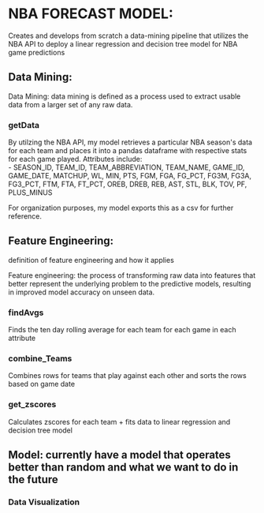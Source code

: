 # NBA FORECAST MODEL: 
Creates and develops from scratch a data-mining pipeline that utilizes the NBA API to deploy a linear regression and decision tree model for NBA game predictions

## Data Mining:
Data Mining: data mining is defined as a process used to extract usable data from a larger set of any raw data.
### getData
By utilzing the NBA API, my model retrieves a particular NBA season's data for each team and places it into a pandas dataframe with respective stats for each game played. Attributes include:  
    - SEASON_ID,	TEAM_ID, TEAM_ABBREVIATION,	TEAM_NAME,	GAME_ID,	GAME_DATE,	MATCHUP,	WL,	MIN,	PTS,	FGM, FGA,	FG_PCT,	FG3M,	FG3A,	FG3_PCT,	FTM,	FTA,	FT_PCT,	OREB,	DREB,	REB,	AST,	STL,	BLK,	TOV,	PF,	PLUS_MINUS

For organization purposes, my model exports this as a csv for further reference. 

## Feature Engineering:
definition of feature engineering and how it applies

Feature engineering: the process of transforming raw data into features that better represent the underlying problem to the predictive models, resulting in improved model accuracy on unseen data.


### findAvgs
Finds the ten day rolling average for each team for each game in each attribute

### combine_Teams
Combines rows for teams that play against each other and sorts the rows based on game date

### get_zscores
Calculates zscores for each team + fits data to linear regression and decision tree model

## Model: currently have a model that operates better than random and what we want to do in the future
### Data Visualization


